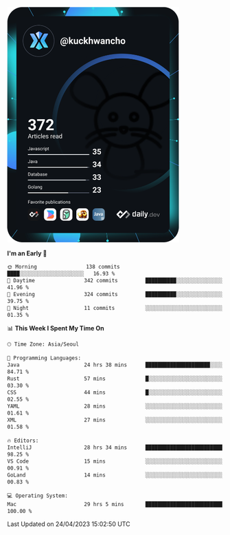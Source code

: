 <a href="https://app.daily.dev/kuckhwancho"><img src="https://github.com/kuckjwi0928/kuckjwi0928/blob/master/devcard.svg" width="400" alt="Kuckjwi Devcard"/></a>

<!--START_SECTION:waka-->
**I'm an Early 🐤** 

```text
🌞 Morning                138 commits         ████░░░░░░░░░░░░░░░░░░░░░   16.93 % 
🌆 Daytime                342 commits         ██████████░░░░░░░░░░░░░░░   41.96 % 
🌃 Evening                324 commits         ██████████░░░░░░░░░░░░░░░   39.75 % 
🌙 Night                  11 commits          ░░░░░░░░░░░░░░░░░░░░░░░░░   01.35 % 
```


📊 **This Week I Spent My Time On** 

```text
🕑︎ Time Zone: Asia/Seoul

💬 Programming Languages: 
Java                     24 hrs 38 mins      █████████████████████░░░░   84.71 % 
Rust                     57 mins             █░░░░░░░░░░░░░░░░░░░░░░░░   03.30 % 
CSS                      44 mins             █░░░░░░░░░░░░░░░░░░░░░░░░   02.55 % 
YAML                     28 mins             ░░░░░░░░░░░░░░░░░░░░░░░░░   01.61 % 
XML                      27 mins             ░░░░░░░░░░░░░░░░░░░░░░░░░   01.58 % 

🔥 Editors: 
IntelliJ                 28 hrs 34 mins      █████████████████████████   98.25 % 
VS Code                  15 mins             ░░░░░░░░░░░░░░░░░░░░░░░░░   00.91 % 
GoLand                   14 mins             ░░░░░░░░░░░░░░░░░░░░░░░░░   00.83 % 

💻 Operating System: 
Mac                      29 hrs 5 mins       █████████████████████████   100.00 % 
```


 Last Updated on 24/04/2023 15:02:50 UTC
<!--END_SECTION:waka-->
